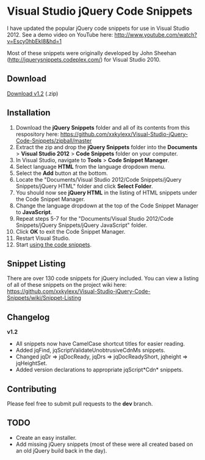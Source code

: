 # Visual Studio jQuery Code Snippets

I have updated the popular jQuery code snippets for use in Visual Studio 2012. See a demo video on YouTube here: http://www.youtube.com/watch?v=Escy0hbEkI8&hd=1

Most of these snippets were originally developed by John Sheehan (http://jquerysnippets.codeplex.com/) for Visual Studio 2010.

## Download

[Download v1.2](https://github.com/xxkylexx/Visual-Studio-jQuery-Code-Snippets/zipball/master) (.zip)

## Installation

1. Download the **jQuery Snippets** folder and all of its contents from this respository here: https://github.com/xxkylexx/Visual-Studio-jQuery-Code-Snippets/zipball/master
2. Extract the zip and drop the **jQuery Snippets** folder into the **Documents** > **Visual Studio 2012** > **Code Snippets** folder on your computer.
3. In Visual Studio, navigate to **Tools** > **Code Snippet Manager**.
4. Select language **HTML** from the language dropdown menu.
5. Select the **Add** button at the bottom.
6. Locate the "Documents/Visual Studio 2012/Code Snippets/jQuery Snippets/jQuery HTML" folder and click **Select Folder**.
7. You should now see **jQuery HTML** in the listing of HTML snippets under the Code Snippet Manager.
8. Change the language dropdown at the top of the Code Snippet Manager to **JavaScript**.
9. Repeat steps 5-7 for the "Documents/Visual Studio 2012/Code Snippets/jQuery Snippets/jQuery JavaScript" folder.
10. Click **OK** to exit the Code Snippet Manager.
11. Restart Visual Studio.
12. Start [using the code snippets](https://github.com/xxkylexx/Visual-Studio-jQuery-Code-Snippets/wiki/Using-Code-Snippets).

## Snippet Listing

There are over 130 code snippets for jQuery included. You can view a listing of all of these snippets on the project wiki here: https://github.com/xxkylexx/Visual-Studio-jQuery-Code-Snippets/wiki/Snippet-Listing

## Changelog

**v1.2**
- All snippets now have CamelCase shortcut titles for easier reading.
- Added jqFind, jqScriptValidateUnobtrusiveCdnMs snippets.
- Changed jqDr => jqDocReady, jqDrs => jqDocReadyShort, jqheight => jqHeightSet.
- Added version declarations to appropriate jqScript\*Cdn\* snippets.

## Contributing

Please feel free to submit pull requests to the **dev** branch.

## TODO

- Create an easy installer.
- Add missing jQuery snippets (most of these were all created based on an old jQuery build back in the day).